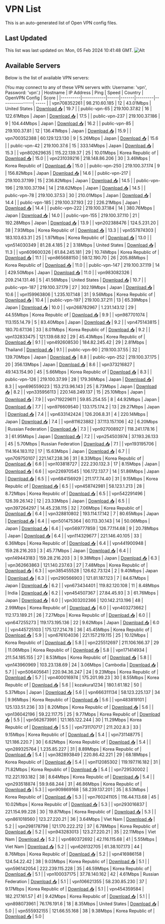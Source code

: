 # VPN List

This is an auto-generated list of Open VPN config files.

## Last Updated

This list was last updated on: Mon, 05 Feb 2024 10:41:48 GMT.
![Alt](https://repobeats.axiom.co/api/embed/186b98318ef1479477931607c1ad7d823f12451f.svg "Repobeats analytics image")

## Available Servers

Below is the list of available VPN servers:

(You may connect to any of these VPN servers with: Username: 'vpn', Password: 'vpn'.)
| Hostname | IP Address | Ping | Speed | Country | OpenVPN Config | Score |
|----------|------------|------|-------|---------|----------------| ----- |
| vpn708352261 | 98.210.60.185 | 12 | 43.01Mbps | United States | [Download 📥](./configs/server_0_US.ovpn) | 19.7 |
| public-vpn-65 | 219.100.37.82 | 16 | 122.61Mbps | Japan | [Download 📥](./configs/server_1_JP.ovpn) | 17.5 |
| public-vpn-237 | 219.100.37.186 | 9 | 104.44Mbps | Japan | [Download 📥](./configs/server_2_JP.ovpn) | 16.2 |
| public-vpn-85 | 219.100.37.81 | 12 | 136.41Mbps | Japan | [Download 📥](./configs/server_3_JP.ovpn) | 15.9 |
| vpn700352388 | 60.129.123.130 | 9 | 5.26Mbps | Japan | [Download 📥](./configs/server_4_JP.ovpn) | 15.6 |
| public-vpn-42 | 219.100.37.6 | 15 | 333.14Mbps | Japan | [Download 📥](./configs/server_5_JP.ovpn) | 15.3 |
| vpn802629635 | 115.22.139.37 | 25 | 10.01Mbps | Korea Republic of | [Download 📥](./configs/server_6_KR.ovpn) | 15.0 |
| vpn231039216 | 218.148.86.206 | 30 | 3.46Mbps | Korea Republic of | [Download 📥](./configs/server_7_KR.ovpn) | 15.0 |
| public-vpn-250 | 219.100.37.174 | 9 | 156.82Mbps | Japan | [Download 📥](./configs/server_8_JP.ovpn) | 14.6 |
| public-vpn-217 | 219.100.37.199 | 15 | 236.82Mbps | Japan | [Download 📥](./configs/server_9_JP.ovpn) | 14.5 |
| public-vpn-196 | 219.100.37.194 | 14 | 218.62Mbps | Japan | [Download 📥](./configs/server_10_JP.ovpn) | 14.5 |
| public-vpn-78 | 219.100.37.53 | 30 | 210.01Mbps | Japan | [Download 📥](./configs/server_11_JP.ovpn) | 14.4 |
| public-vpn-185 | 219.100.37.193 | 22 | 226.21Mbps | Japan | [Download 📥](./configs/server_12_JP.ovpn) | 14.4 |
| public-vpn-222 | 219.100.37.184 | 14 | 380.76Mbps | Japan | [Download 📥](./configs/server_13_JP.ovpn) | 14.0 |
| public-vpn-155 | 219.100.37.110 | 21 | 192.28Mbps | Japan | [Download 📥](./configs/server_14_JP.ovpn) | 13.9 |
| vpn202388476 | 124.5.231.20 | 38 | 7.93Mbps | Korea Republic of | [Download 📥](./configs/server_15_KR.ovpn) | 13.3 |
| vpn557874303 | 183.103.63.31 | 25 | 1.97Mbps | Korea Republic of | [Download 📥](./configs/server_16_KR.ovpn) | 13.0 |
| vpn514030349 | 81.28.4.185 | 2 | 3.18Mbps | United States | [Download 📥](./configs/server_17_US.ovpn) | 11.3 |
| vpn609600326 | 61.84.245.181 | 29 | 10.74Mbps | Korea Republic of | [Download 📥](./configs/server_18_KR.ovpn) | 11.1 |
| vpn865688150 | 59.12.190.70 | 26 | 205.88Mbps | Korea Republic of | [Download 📥](./configs/server_19_KR.ovpn) | 11.0 |
| public-vpn-147 | 219.100.37.119 | 14 | 429.50Mbps | Japan | [Download 📥](./configs/server_20_JP.ovpn) | 11.0 |
| vpn983082326 | 209.214.131.46 | 5 | 41.56Mbps | United States | [Download 📥](./configs/server_21_US.ovpn) | 10.7 |
| public-vpn-187 | 219.100.37.179 | 27 | 302.19Mbps | Japan | [Download 📥](./configs/server_22_JP.ovpn) | 10.6 |
| vpn159963806 | 1.235.107.148 | 31 | 9.56Mbps | Korea Republic of | [Download 📥](./configs/server_23_KR.ovpn) | 10.4 |
| public-vpn-197 | 219.100.37.211 | 13 | 65.39Mbps | Japan | [Download 📥](./configs/server_24_JP.ovpn) | 10.0 |
| vpn268782967 | 1.231.143.12 | 29 | 44.55Mbps | Korea Republic of | [Download 📥](./configs/server_25_KR.ovpn) | 9.9 |
| vpn987701074 | 113.155.14.79 | 5 | 83.40Mbps | Japan | [Download 📥](./configs/server_26_JP.ovpn) | 9.2 |
| vpn475143815 | 180.70.67.136 | 33 | 8.01Mbps | Korea Republic of | [Download 📥](./configs/server_27_KR.ovpn) | 9.2 |
| vpn132833475 | 121.139.68.92 | 29 | 45.43Mbps | Korea Republic of | [Download 📥](./configs/server_28_KR.ovpn) | 9.1 |
| vpn492608530 | 184.82.245.42 | 29 | 2.81Mbps | Thailand | [Download 📥](./configs/server_29_TH.ovpn) | 9.1 |
| public-vpn-90 | 219.100.37.55 | 32 | 139.70Mbps | Japan | [Download 📥](./configs/server_30_JP.ovpn) | 8.8 |
| public-vpn-252 | 219.100.37.175 | 20 | 356.13Mbps | Japan | [Download 📥](./configs/server_31_JP.ovpn) | 8.6 |
| vpn373216827 | 49.143.154.90 | 45 | 5.66Mbps | Korea Republic of | [Download 📥](./configs/server_32_KR.ovpn) | 8.3 |
| public-vpn-126 | 219.100.37.99 | 28 | 179.36Mbps | Japan | [Download 📥](./configs/server_33_JP.ovpn) | 8.3 |
| vpn696559023 | 153.213.96.143 | 25 | 8.73Mbps | Japan | [Download 📥](./configs/server_34_JP.ovpn) | 8.2 |
| vpn335956113 | 220.148.249.137 | 15 | 25.10Mbps | Japan | [Download 📥](./configs/server_35_JP.ovpn) | 7.9 |
| vpn719229611 | 59.85.254.55 | 8 | 44.92Mbps | Japan | [Download 📥](./configs/server_36_JP.ovpn) | 7.7 |
| vpn976609540 | 133.175.174.2 | 13 | 29.27Mbps | Japan | [Download 📥](./configs/server_37_JP.ovpn) | 7.4 |
| vpn633142424 | 126.206.8.31 | 4 | 220.14Mbps | Japan | [Download 📥](./configs/server_38_JP.ovpn) | 7.4 |
| vpn811623882 | 37.113.157.106 | 42 | 6.20Mbps | Russian Federation | [Download 📥](./configs/server_39_RU.ovpn) | 7.3 |
| vpn927008927 | 118.241.178.16 | 3 | 61.95Mbps | Japan | [Download 📥](./configs/server_40_JP.ovpn) | 7.2 |
| vpn254503974 | 37.193.26.133 | 45 | 5.70Mbps | Russian Federation | [Download 📥](./configs/server_41_RU.ovpn) | 7.1 |
| vpn193195706 | 114.164.183.112 | 17 | 15.63Mbps | Japan | [Download 📥](./configs/server_42_JP.ovpn) | 6.7 |
| vpn709750107 | 221.147.238.36 | 31 | 8.33Mbps | Korea Republic of | [Download 📥](./configs/server_43_KR.ovpn) | 6.6 |
| vpn103818727 | 222.230.132.3 | 17 | 8.15Mbps | Japan | [Download 📥](./configs/server_44_JP.ovpn) | 6.6 |
| vpn226970545 | 106.172.137.7 | 14 | 51.86Mbps | Japan | [Download 📥](./configs/server_45_JP.ovpn) | 6.5 |
| vpn684156929 | 211.177.74.40 | 31 | 9.15Mbps | Korea Republic of | [Download 📥](./configs/server_46_KR.ovpn) | 6.5 |
| vpn458742981 | 58.123.1.213 | 28 | 8.72Mbps | Korea Republic of | [Download 📥](./configs/server_47_KR.ovpn) | 6.5 |
| vpn542291496 | 126.39.26.142 | 12 | 23.33Mbps | Japan | [Download 📥](./configs/server_48_JP.ovpn) | 6.5 |
| vpn397264297 | 14.45.238.115 | 32 | 7.06Mbps | Korea Republic of | [Download 📥](./configs/server_49_KR.ovpn) | 6.4 |
| vpn328810802 | 193.114.17.142 | 7 | 80.65Mbps | Japan | [Download 📥](./configs/server_50_JP.ovpn) | 6.4 |
| vpn501475364 | 60.113.30.143 | 14 | 50.06Mbps | Japan | [Download 📥](./configs/server_51_JP.ovpn) | 6.4 |
| vpn569777859 | 126.77.114.68 | 9 | 20.78Mbps | Japan | [Download 📥](./configs/server_52_JP.ovpn) | 6.4 |
| vpn114329677 | 221.146.40.105 | 33 | 6.36Mbps | Korea Republic of | [Download 📥](./configs/server_53_KR.ovpn) | 6.4 |
| vpn441900948 | 159.28.216.203 | 3 | 45.77Mbps | Japan | [Download 📥](./configs/server_54_JP.ovpn) | 6.4 |
| vpn149443183 | 159.28.216.203 | 3 | 9.38Mbps | Japan | [Download 📥](./configs/server_55_JP.ovpn) | 6.3 |
| vpn362663863 | 121.140.237.63 | 27 | 7.48Mbps | Korea Republic of | [Download 📥](./configs/server_56_KR.ovpn) | 6.3 |
| vpn385455528 | 126.62.73.124 | 2 | 9.40Mbps | Japan | [Download 📥](./configs/server_57_JP.ovpn) | 6.3 |
| vpn290566903 | 121.81.187.123 | 7 | 84.67Mbps | Japan | [Download 📥](./configs/server_58_JP.ovpn) | 6.2 |
| vpn673434401 | 119.82.120.108 | 11 | 8.48Mbps | India | [Download 📥](./configs/server_59_IN.ovpn) | 6.2 |
| vpn454507367 | 27.84.45.93 | 3 | 61.76Mbps | Japan | [Download 📥](./configs/server_60_JP.ovpn) | 6.0 |
| vpn303202366 | 120.142.213.196 | 48 | 2.99Mbps | Korea Republic of | [Download 📥](./configs/server_61_KR.ovpn) | 6.0 |
| vpn403273662 | 112.173.189.21 | 26 | 7.27Mbps | Korea Republic of | [Download 📥](./configs/server_62_KR.ovpn) | 6.0 |
| vpn647255273 | 119.173.195.136 | 22 | 9.62Mbps | Japan | [Download 📥](./configs/server_63_JP.ovpn) | 6.0 |
| vpn445725103 | 175.127.214.78 | 36 | 45.45Mbps | Korea Republic of | [Download 📥](./configs/server_64_KR.ovpn) | 5.9 |
| vpn676104036 | 221.157.219.115 | 25 | 10.12Mbps | Korea Republic of | [Download 📥](./configs/server_65_KR.ovpn) | 5.8 |
| vpn225512697 | 211.106.166.37 | 29 | 11.06Mbps | Korea Republic of | [Download 📥](./configs/server_66_KR.ovpn) | 5.8 |
| vpn171414934 | 211.54.185.155 | 27 | 8.53Mbps | Korea Republic of | [Download 📥](./configs/server_67_KR.ovpn) | 5.8 |
| vpn143960969 | 103.23.138.69 | 24 | 3.06Mbps | Cambodia | [Download 📥](./configs/server_68_KH.ovpn) | 5.7 |
| vpn506405641 | 220.94.36.247 | 24 | 9.23Mbps | Korea Republic of | [Download 📥](./configs/server_69_KR.ovpn) | 5.7 |
| vpn400016974 | 175.201.99.23 | 30 | 8.55Mbps | Korea Republic of | [Download 📥](./configs/server_70_KR.ovpn) | 5.6 |
| kozakura1234 | 180.1.61.182 | 50 | 5.37Mbps | Japan | [Download 📥](./configs/server_71_JP.ovpn) | 5.6 |
| vpn666311134 | 58.123.225.137 | 34 | 9.96Mbps | Korea Republic of | [Download 📥](./configs/server_72_KR.ovpn) | 5.6 |
| vpn483819101 | 125.133.51.236 | 33 | 8.20Mbps | Korea Republic of | [Download 📥](./configs/server_73_KR.ovpn) | 5.6 |
| vpn136042196 | 59.22.117.75 | 25 | 9.77Mbps | Korea Republic of | [Download 📥](./configs/server_74_KR.ovpn) | 5.5 |
| vpn562673991 | 121.165.122.244 | 30 | 11.29Mbps | Korea Republic of | [Download 📥](./configs/server_75_KR.ovpn) | 5.5 |
| vpn731170717 | 211.202.8.3 | 33 | 9.15Mbps | Korea Republic of | [Download 📥](./configs/server_76_KR.ovpn) | 5.4 |
| vpn731148775 | 121.186.220.7 | 30 | 6.62Mbps | Korea Republic of | [Download 📥](./configs/server_77_KR.ovpn) | 5.4 |
| vpn289325764 | 1.235.85.227 | 31 | 8.89Mbps | Korea Republic of | [Download 📥](./configs/server_78_KR.ovpn) | 5.4 |
| vpn382893849 | 220.86.42.221 | 29 | 68.18Mbps | Korea Republic of | [Download 📥](./configs/server_79_KR.ovpn) | 5.4 |
| vpn112085302 | 119.197.116.182 | 31 | 71.82Mbps | Korea Republic of | [Download 📥](./configs/server_80_KR.ovpn) | 5.4 |
| vpn729530002 | 112.221.193.182 | 38 | 8.64Mbps | Korea Republic of | [Download 📥](./configs/server_81_KR.ovpn) | 5.4 |
| vpn293518874 | 59.9.68.244 | 31 | 46.86Mbps | Korea Republic of | [Download 📥](./configs/server_82_KR.ovpn) | 5.3 |
| vpn909869168 | 58.239.137.201 | 35 | 8.53Mbps | Korea Republic of | [Download 📥](./configs/server_83_KR.ovpn) | 5.3 |
| vpn760241105 | 116.44.113.68 | 45 | 10.02Mbps | Korea Republic of | [Download 📥](./configs/server_84_KR.ovpn) | 5.3 |
| vpn293016837 | 221.154.99.228 | 30 | 19.87Mbps | Korea Republic of | [Download 📥](./configs/server_85_KR.ovpn) | 5.3 |
| vpn861018560 | 123.27.220.21 | 36 | 3.64Mbps | Viet Nam | [Download 📥](./configs/server_86_VN.ovpn) | 5.2 |
| vpn298178798 | 121.170.222.212 | 37 | 6.78Mbps | Korea Republic of | [Download 📥](./configs/server_87_KR.ovpn) | 5.2 |
| vpn943283013 | 123.27.220.21 | 35 | 22.11Mbps | Viet Nam | [Download 📥](./configs/server_88_VN.ovpn) | 5.2 |
| vpn680372692 | 42.116.115.68 | 41 | 5.55Mbps | Viet Nam | [Download 📥](./configs/server_89_VN.ovpn) | 5.2 |
| vpn626132705 | 61.38.107.173 | 44 | 8.76Mbps | Korea Republic of | [Download 📥](./configs/server_90_KR.ovpn) | 5.2 |
| vpn416986158 | 124.54.22.42 | 38 | 9.03Mbps | Korea Republic of | [Download 📥](./configs/server_91_KR.ovpn) | 5.1 |
| vpn596142054 | 222.239.115.228 | 35 | 46.59Mbps | Korea Republic of | [Download 📥](./configs/server_92_KR.ovpn) | 5.1 |
| vpn100037175 | 37.78.140.162 | 42 | 4.61Mbps | Russian Federation | [Download 📥](./configs/server_93_RU.ovpn) | 5.1 |
| vpn106621355 | 58.230.85.230 | 37 | 9.17Mbps | Korea Republic of | [Download 📥](./configs/server_94_KR.ovpn) | 5.1 |
| vpn454359584 | 182.217.161.57 | 41 | 9.42Mbps | Korea Republic of | [Download 📥](./configs/server_95_KR.ovpn) | 5.1 |
| vpn898073961 | 76.176.191.6 | 18 | 8.35Mbps | United States | [Download 📥](./configs/server_96_US.ovpn) | 5.0 |
| vpn555932155 | 121.66.55.168 | 38 | 9.38Mbps | Korea Republic of | [Download 📥](./configs/server_97_KR.ovpn) | 5.0 |
